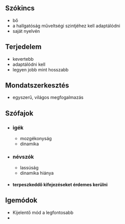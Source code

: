 ## Szókincs
- bő
- a hallgatóság műveltségi szintjéhez kell adaptálódni
- saját nyelvén
## Terjedelem
- kevertebb
- adaptálódni kell
- legyen jobb mint hosszabb
## Mondatszerkesztés
-  egyszerű, világos megfogalmazás
## Szófajok
- ### igék
	- mozgékonyság
	- dinamika
- ### névszók
	- lassúság
	- dinamika hiánya
- #### terpeszkeddő kifejezéseket érdemes kerülni
## Igemódok
- Kijelentő mód a legfontosabb
- 